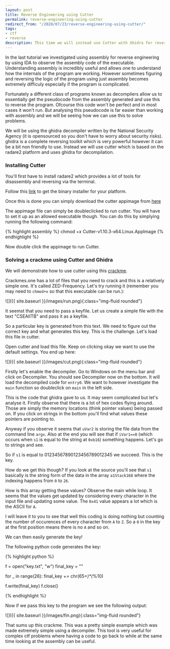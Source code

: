 ```yaml
---
layout: post
title: Reverse Engineering using Cutter
permalink: reverse-engineering-using-cutter
redirect_from: "/2020/07/23/reverse-engineering-using-cutter/"
tags:
- ctf
- reverse
description: This time we will instead use Cutter with Ghidra for reverse engineering!
---
```


In the last tutorial we investigated using assembly for reverse engineering by using IDA to observe the assembly code of the executable. Understanding assembly is incredibly useful and allows one to understand how the internals of the program are working. However sometimes figuring and reversing the logic of the program using just assembly becomes extremely difficuly especially if the program is complicated.

Fortunately a different class of programs known as decompilers allow us to essentially get the pseudocode from the assembly generated and use this to reverse the program. Ofcourse this code won't be perfect and in most cases it won't run. But analysing this pseudocode is far easier than working with assembly and we will be seeing how we can use this to solve problems.

We will be using the ghidra decompiler written by the National Security Agency (it is opensourced so you don't have to worry about security risks). ghidra is a complete reversing toolkit which is very powerful however it can be a bit non friendly to use. Instead we will use cutter which is based on the radare2 platform and uses ghidra for decompilation.


### Installing Cutter

You'll first have to install radare2 which provides a lot of tools for disassembly and reversing via the terminal.

Follow this [link](https://radare.mikelloc.com/list) to get the binary installer for your platform.

Once this is done you can simply download the cutter appimage from [here](https://cutter.re/)

The appimage file can simply be doubleclicked to run cutter. You will have to set it up as an allowed executable though. You can do this by simplying running the following command:

{% highlight assembly %}
chmod +x Cutter-v1.10.3-x64.Linux.AppImage
{% endhighlight %}

Now double click the appimage to run Cutter.

### Solving a crackme using Cutter and Ghidra

We will demonstrate how to use cutter using this [crackme](https://crackmes.one/crackme/5ed17e1633c5d449d91ae68e).

Crackmes.one has a lot of files that you need to crack and this is a relatively simple one. It's called ZED-Frequency. Let's try running it (remember you may need to `chmod+x` so that this executable can be run.):

![]({{ site.baseurl }}/images/run.png){:class="img-fluid rounded"}

It seemst that you need to pass a keyfile. Let us create a simple file with the text "CSEAIITB" and pass it as a keyfile.

So a particular key is generated from this text. We need to figure out the correct key and what generates this key. This is the challenge. Let's load this file in cutter.

Open cutter and load this file. Keep on clicking okay we want to use the default settings. You end up here:


![]({{ site.baseurl }}/images/cut.png){:class="img-fluid rounded"}

Firstly let's enable the decompiler. Go to Windows on the menu bar and click on Decompiler. You should see Decompiler now on the bottom. It will load the decompiled code for `entry0`. We want to however investigate the `main` function so doubleclick on `main` in the left side.


This is the code that ghidra gave to us. It may seem complicated but let's analyse it. Firstly observe that there is a lot of hex codes flying around. Those are simply the memory locations (think pointer values) being passed on. If you click on strings in the bottom you'll find what values these pointers are pointing to.

Anyway if you observe it seems that `uVar2` is storing the file data from the command line `argv`. Also at the end you will see that if `iVar1==0` (which occurs when `s1` is equal to the string at `0xb16`) something happens. Let's go to strings and see.

So if `s1` is equal to 01234567890123456789012345 we succeed. This is the key.

How do we get this though? If you look at the source you'll see that `s1` basically is the string form of the data in the array `a1Stack168` where the indexing happens from `0` to `26`.

How is this array getting these values? Observe the main while loop. It seems that the values get updated by considering every character in the input file and updating some value. The `0x41` value appears a lot which is the ASCII for `A`.

I will leave it to you to see that well this coding is doing nothing but counting the number of occurences of every character from `A` to `Z`. So a `0` in the key at the first position means there is no `A` and so on.

We can then easily generate the key!

The following python code generates the key:

{% highlight python %}

f = open("key.txt", "w")
final_key = ""

for _ in range(26):
	final_key += chr(65+_)*(_%10)

f.write(final_key)
f.close()

{% endhighlight %}

Now if we pass this key to the program we see the following output:

![]({{ site.baseurl }}/images/fin.png){:class="img-fluid rounded"}

That sums up this crackme. This was a pretty simple example which was made extremely simple using a decompiler. This tool is very useful for complex ctf problems where having a code to go back to while at the same time looking at the assembly can be useful. 